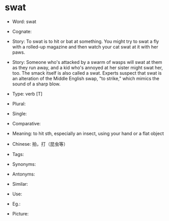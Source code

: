 # swat

- Word: swat
- Cognate: 
- Story: To swat is to hit or bat at something. You might try to swat a fly with a rolled-up magazine and then watch your cat swat at it with her paws.
- Story: Someone who's attacked by a swarm of wasps will swat at them as they run away, and a kid who's annoyed at her sister might swat her, too. The smack itself is also called a swat. Experts suspect that swat is an alteration of the Middle English swap, "to strike," which mimics the sound of a sharp blow.

- Type: verb [T]
- Plural: 
- Single: 
- Comparative: 
- Meaning: to hit sth, especially an insect, using your hand or a flat object
- Chinese: 拍，打（昆虫等）
- Tags: 
- Synonyms: 
- Antonyms: 
- Similar: 
- Use: 
- Eg.: 
- Picture: 

